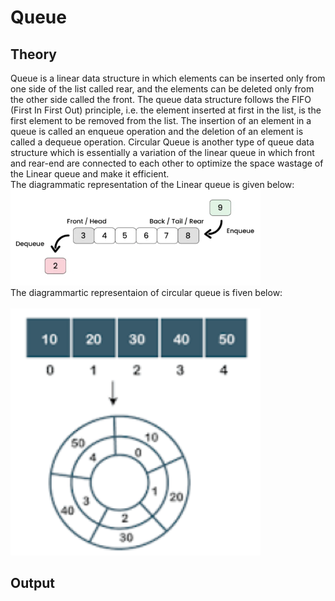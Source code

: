 # Queue

## Theory
Queue is a linear data structure in which elements can be inserted only from one side of the list called rear, and the elements can be deleted only from the other side called the front. The queue data structure follows the FIFO (First In First Out) principle, i.e. the element inserted at first in the list, is the first element to be removed from the list. The insertion of an element in a queue is called an enqueue operation and the deletion of an element is called a dequeue operation. Circular Queue is another type of queue data structure which is essentially a variation of the linear queue in which front and rear-end are connected to each other to optimize the space wastage of the Linear queue and make it efficient.
<br>
The diagrammatic representation of the Linear queue is given below:
<br>
![SCreenshot of representaion](linear_queue.png)
<br>
The diagrammartic representaion of circular queue is fiven below:
<br>
<br>
![Screenshot of Circular queue](circular_queue.png)
<br>
## Output

